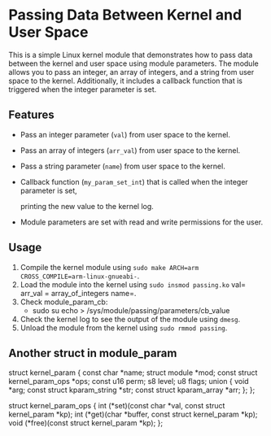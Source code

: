 # Passing Data Between Kernel and User Space

This is a simple Linux kernel module that demonstrates how to pass data between the kernel and user space using module parameters. The module allows you to pass an integer, an array of integers, and a string from user space to the kernel. Additionally, it includes a callback function that is triggered when the integer parameter is set.

## Features
- Pass an integer parameter (`val`) from user space to the kernel.
- Pass an array of integers (`arr_val`) from user space to the kernel.
- Pass a string parameter (`name`) from user space to the kernel.
- Callback function (`my_param_set_int`) that is called when the integer parameter is set,

    printing the new value to the kernel log.
- Module parameters are set with read and write permissions for the user.
## Usage
1. Compile the kernel module using `sudo make ARCH=arm CROSS_COMPILE=arm-linux-gnueabi-`.
2. Load the module into the kernel using `sudo insmod passing.ko` val=<integer> arr_val = array_of_integers name=<string>.
3. Check module_param_cb:
    - sudo su
    echo <integer> > /sys/module/passing/parameters/cb_value
4. Check the kernel log to see the output of the module using `dmesg`.
5. Unload the module from the kernel using `sudo rmmod passing`.

## Another struct in module_param
struct kernel_param {
	const char *name;
	struct module *mod;
	const struct kernel_param_ops *ops;
	const u16 perm;
	s8 level;
	u8 flags;
	union {
		void *arg;
		const struct kparam_string *str;
		const struct kparam_array *arr;
	};
};

struct kernel_param_ops {
    int (*set)(const char *val, const struct kernel_param *kp);
    int (*get)(char *buffer, const struct kernel_param *kp);
    void (*free)(const struct kernel_param *kp);
};

